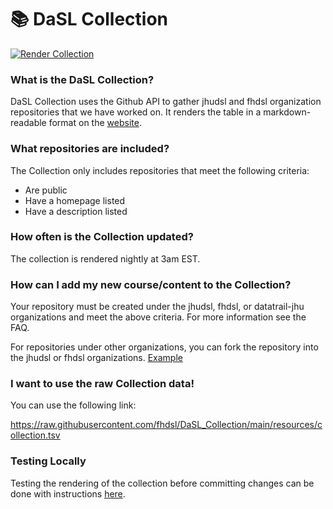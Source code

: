 # 📚 DaSL Collection

[![Render Collection](https://github.com/fhdsl/DaSL_Collection/actions/workflows/render-site.yml/badge.svg)](https://github.com/fhdsl/DaSL_Collection/actions/workflows/render-site.yml)

### What is the DaSL Collection?

DaSL Collection uses the Github API to gather jhudsl and fhdsl organization repositories that we have worked on. It renders the table in a markdown-readable format on the [website](https://hutchdatascience.org/DaSL_Collection).

### What repositories are included?

The Collection only includes repositories that meet the following criteria:

-   Are public
-   Have a homepage listed
-   Have a description listed

### How often is the Collection updated?

The collection is rendered nightly at 3am EST.

### How can I add my new course/content to the Collection?

Your repository must be created under the jhudsl, fhdsl, or datatrail-jhu organizations and meet the above criteria. For more information see the FAQ.

For repositories under other organizations, you can fork the repository into the jhudsl or fhdsl organizations. [Example](https://github.com/fhdsl/Data-Wrangling)

### I want to use the raw Collection data!

You can use the following link:

<https://raw.githubusercontent.com/fhdsl/DaSL_Collection/main/resources/collection.tsv>

### Testing Locally

Testing the rendering of the collection before committing changes can be done with instructions [here](https://docs.github.com/en/pages/setting-up-a-github-pages-site-with-jekyll/testing-your-github-pages-site-locally-with-jekyll).
